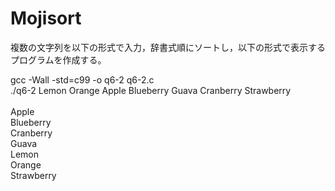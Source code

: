 # Mojisort
複数の文字列を以下の形式で入力，辞書式順にソートし，以下の形式で表示するプログラムを作成する。

gcc -Wall -std=c99 -o q6-2 q6-2.c <br>
./q6-2 Lemon Orange Apple Blueberry Guava Cranberry Strawberry <br>
<br>
Apple <br>
Blueberry <br>
Cranberry <br>
Guava <br>
Lemon <br>
Orange <br>
Strawberry <br>
